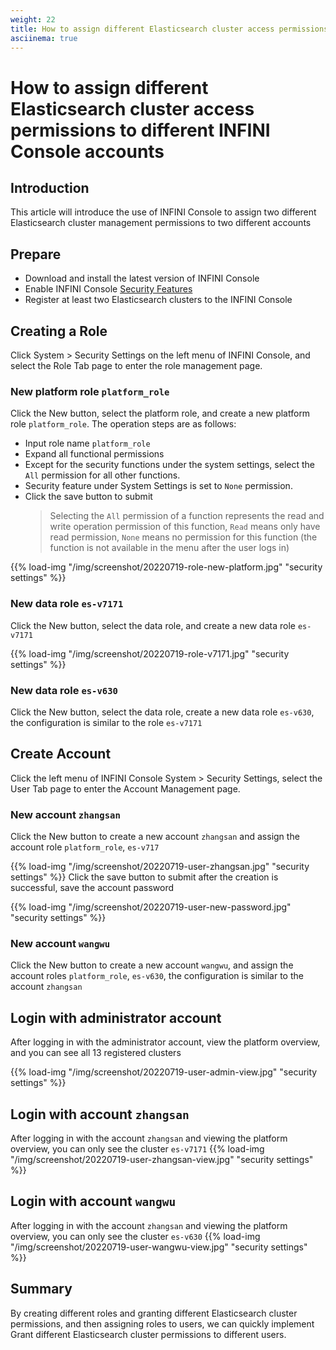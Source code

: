 ```yaml
---
weight: 22
title: How to assign different Elasticsearch cluster access permissions to different INFINI Console accounts
asciinema: true
---
```


# How to assign different Elasticsearch cluster access permissions to different INFINI Console accounts

## Introduction

This article will introduce the use of INFINI Console to assign two different Elasticsearch cluster management permissions to two different accounts

## Prepare

- Download and install the latest version of INFINI Console
- Enable INFINI Console [Security Features](../reference/system/security/)
- Register at least two Elasticsearch clusters to the INFINI Console

## Creating a Role

Click System > Security Settings on the left menu of INFINI Console, and select the Role Tab page to enter the role management page.

### New platform role `platform_role`

Click the New button, select the platform role, and create a new platform role `platform_role`. The operation steps are as follows:

- Input role name `platform_role`
- Expand all functional permissions
- Except for the security functions under the system settings, select the `All` permission for all other functions.
- Security feature under System Settings is set to `None` permission.
- Click the save button to submit
  > Selecting the `All` permission of a function represents the read and write operation permission of this function,
  > `Read` means only have read permission,
  > `None` means no permission for this function (the function is not available in the menu after the user logs in)

{{% load-img "/img/screenshot/20220719-role-new-platform.jpg" "security settings" %}}

### New data role `es-v7171`

Click the New button, select the data role, and create a new data role `es-v7171`

{{% load-img "/img/screenshot/20220719-role-v7171.jpg" "security settings" %}}

### New data role `es-v630`

Click the New button, select the data role, create a new data role `es-v630`, the configuration is similar to the role `es-v7171`

## Create Account

Click the left menu of INFINI Console System > Security Settings, select the User Tab page to enter the Account Management page.

### New account `zhangsan`

Click the New button to create a new account `zhangsan` and assign the account role `platform_role`, `es-v717`

{{% load-img "/img/screenshot/20220719-user-zhangsan.jpg" "security settings" %}}
Click the save button to submit after the creation is successful, save the account password

{{% load-img "/img/screenshot/20220719-user-new-password.jpg" "security settings" %}}

### New account `wangwu`

Click the New button to create a new account `wangwu`, and assign the account roles `platform_role`, `es-v630`, the configuration is similar to the account `zhangsan`

## Login with administrator account

After logging in with the administrator account, view the platform overview, and you can see all 13 registered clusters

{{% load-img "/img/screenshot/20220719-user-admin-view.jpg" "security settings" %}}

## Login with account `zhangsan`

After logging in with the account `zhangsan` and viewing the platform overview, you can only see the cluster `es-v7171`
{{% load-img "/img/screenshot/20220719-user-zhangsan-view.jpg" "security settings" %}}

## Login with account `wangwu`

After logging in with the account `zhangsan` and viewing the platform overview, you can only see the cluster `es-v630`
{{% load-img "/img/screenshot/20220719-user-wangwu-view.jpg" "security settings" %}}

## Summary

By creating different roles and granting different Elasticsearch cluster permissions, and then assigning roles to users, we can quickly implement
Grant different Elasticsearch cluster permissions to different users.
